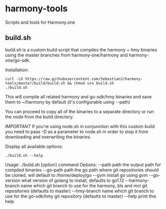 # harmony-tools
Scripts and tools for Harmony.one


## build.sh
build.sh is a custom build script that compiles the harmony + hmy binaries using the master branches from harmony-one/harmony and harmony-one/go-sdk.

Installation:

```
curl -LO https://raw.githubusercontent.com/SebastianJ/harmony-tools/master/build/build.sh && chmod u+x build.sh
./build.sh
```

This will compile all related harmony and go-sdk/hmy binaries and save them to ~/harmony by default (it's configurable using --path)

You can proceed to copy all of the binaries to a separate directory or run the node from the build directory.

*IMPORTANT*
If you're using node.sh in conjunction with this custom build you need to pass -D as a parameter to node.sh in order to stop it from downloading and overwriting the binaries.

Display all available options:
```
./build.sh --help
```

Usage: ./build.sh [option] command
Options:
   --path                     path    the output path for compiled binaries
   --go-path                  path    the go path where git repositories should be cloned, will default to /home/deploy/go
   --gvm                              install go using gvm
   --go-version                       what version of golang to install, defaults to go1.12
   --harmony-branch           name    which git branch to use for the harmony, bls and mcl git repositories (defaults to master)
   --hmy-branch               name    which git branch to use for the go-sdk/hmy git repository (defaults to master)
   --help                             print this help
